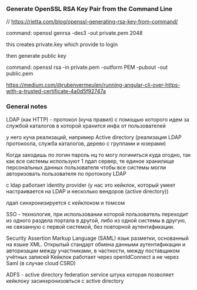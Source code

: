 ### Generate OpenSSL RSA Key Pair from the Command Line
// https://rietta.com/blog/openssl-generating-rsa-key-from-command/

command: openssl genrsa -des3 -out private.pem 2048
 
this creates private.key which provide to login

then generate public key

command: openssl rsa -in private.pem -outform PEM -pubout -out public.pem

https://medium.com/@rubenvermeulen/running-angular-cli-over-https-with-a-trusted-certificate-4a0d5f92747a

### General notes

LDAP (как HTTP) - протокол (куча правил) с помощью которого идем за службой каталогов в которой хранится инфа от пользователей 

у него куча реализаций, например Active directory (реализация LDAP протокоола, служба каталогов, дерево с группами и юзерами)

Когда заходишь по логин пароль нц то могу логиниться куда огодно, так как все системы используют 1 лдап сервер, те единое хранилище персональных данных пользователя чтобы все системы могли авторизовать пользователя по протоколу LDAP

c ldap работает identity provider (у нас это кейклок, который умеет настраивается на LDAP и несколько вендоров (active directory))

лдап синхронизируется с кейклоком и томсом

SSO - технология, при использовании которой пользователь переходит из одного раздела портала в другой, либо из одной системы в другую, не связанную с первой системой, без повторной аутентификации.

Security Assertion Markup Language (SAML)  язык разметки, основанный на языке XML. Открытый стандарт обмена данными аутентификации и авторизации между участниками, в частности, между поставщиком учётных записей
Кейклок работает через openIdConnect а не через Saml (в случае cloud CSRD)

ADFS - active directory federation service штука которая позволяет кейклоку засинхронизовться с active directory
